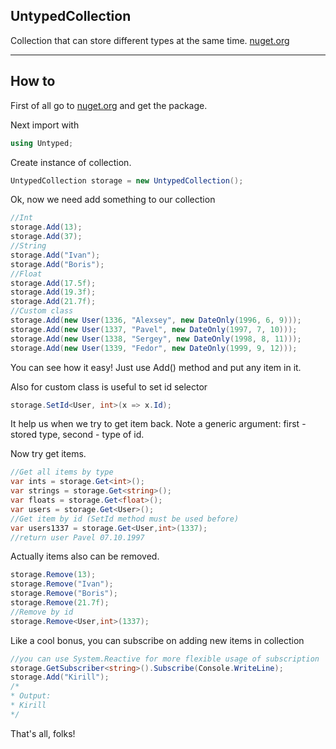 ## UntypedCollection

Collection that can store different types at the same time.
<a href="https://www.nuget.org/packages/NikitaBokov.Util.Untyped/">nuget.org</a>

---


## How to

First of all go to <a href="https://www.nuget.org/packages/NikitaBokov.Util.Untyped/">nuget.org</a> and get the package.

Next import with
```c#
using Untyped;
```

Create instance of collection.
```c#
UntypedCollection storage = new UntypedCollection();
```


Ok, now we need add something to our collection
```c#
//Int
storage.Add(13);
storage.Add(37);
//String
storage.Add("Ivan");
storage.Add("Boris");
//Float
storage.Add(17.5f);
storage.Add(19.3f);
storage.Add(21.7f);
//Custom class
storage.Add(new User(1336, "Alexsey", new DateOnly(1996, 6, 9)));
storage.Add(new User(1337, "Pavel", new DateOnly(1997, 7, 10)));
storage.Add(new User(1338, "Sergey", new DateOnly(1998, 8, 11)));
storage.Add(new User(1339, "Fedor", new DateOnly(1999, 9, 12)));
```
You can see how it easy! Just use Add() method and put any item in it.

Also for custom class is useful to set id selector
```c#
storage.SetId<User, int>(x => x.Id);
```
It help us when we try to get item back. Note a generic argument: first - stored type, second - type of id.

Now try get items.
```c#
//Get all items by type
var ints = storage.Get<int>();
var strings = storage.Get<string>();
var floats = storage.Get<float>();
var users = storage.Get<User>();
//Get item by id (SetId method must be used before)
var users1337 = storage.Get<User,int>(1337);
//return user Pavel 07.10.1997
```

Actually items also can be removed.
```c#
storage.Remove(13);
storage.Remove("Ivan");
storage.Remove("Boris");
storage.Remove(21.7f);
//Remove by id
storage.Remove<User,int>(1337);

```

Like a cool bonus, you can subscribe on adding new items in collection
```c#
//you can use System.Reactive for more flexible usage of subscription
storage.GetSubscriber<string>().Subscribe(Console.WriteLine);
storage.Add("Kirill");
/*
* Output:
* Kirill
*/
```


That's all, folks!

